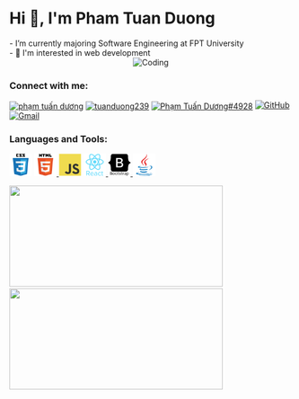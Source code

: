 <h1>Hi 👋, I'm Pham Tuan Duong</h1>
    - I’m currently majoring Software Engineering at FPT University <br>
    - 🔭 I'm interested in web development
    <div align="center">
        <img alt=" Coding" width="300"
            src="https://cdn.dribbble.com/users/1162077/screenshots/3848914/programmer.gif"/>
    </div>
<h3 align="left">Connect with me:</h3>
<p>
    <a href="https://www.facebook.com/tuanduong.pham.372" target="blank"><img align="center"
            src="https://raw.githubusercontent.com/rahuldkjain/github-profile-readme-generator/master/src/images/icons/Social/facebook.svg"
            alt="phạm tuấn dương" height="30" width="40" /></a>
    <a href="https://instagram.com/tuanduong239" target="blank"><img align="center"
            src="https://raw.githubusercontent.com/rahuldkjain/github-profile-readme-generator/master/src/images/icons/Social/instagram.svg"
            alt="tuanduong239" height="30" width="40" /></a>
    <a href="https://discord.gg/Phạm Tuấn Dương#4928" target="blank"><img align="center"
            src="https://raw.githubusercontent.com/rahuldkjain/github-profile-readme-generator/master/src/images/icons/Social/discord.svg"
            alt="Phạm Tuấn Dương#4928" height="30" width="40" /></a>
     <a href="https://github.com//PhamTuanDuongs"><img src="https://camo.githubusercontent.com/fbc3df79ffe1a99e482b154b29262ecbb10d6ee4ed22faa82683aa653d72c4e1/68747470733a2f2f696d672e736869656c64732e696f2f62616467652f4769744875622d3130303030303f7374796c653d666f722d7468652d6261646765266c6f676f3d676974687562266c6f676f436f6c6f723d7768697465" alt="GitHub" data-canonical-src="https://img.shields.io/badge/GitHub-100000?style=for-the-badge&amp;logo=github&amp;logoColor=white" style="max-width: 100%;"> </a>
    <a href="mailto:tuanduongpthe@gmail.com"><img src="https://camo.githubusercontent.com/571384769c09e0c66b45e39b5be70f68f552db3e2b2311bc2064f0d4a9f5983b/68747470733a2f2f696d672e736869656c64732e696f2f62616467652f476d61696c2d4431343833363f7374796c653d666f722d7468652d6261646765266c6f676f3d676d61696c266c6f676f436f6c6f723d7768697465" alt="Gmail" data-canonical-src="https://img.shields.io/badge/Gmail-D14836?style=for-the-badge&amp;logo=gmail&amp;logoColor=white" style="max-width: 100%;"></a>
</p>
<h3 align="left">Languages and Tools:</h3>
<p align="left"> <img
        src="https://raw.githubusercontent.com/devicons/devicon/master/icons/css3/css3-original-wordmark.svg"
        alt="css3" width="40" height="40" /> </a> <a href="https://www.w3.org/html/" target="_blank"
        rel="noreferrer"> <img
            src="https://raw.githubusercontent.com/devicons/devicon/master/icons/html5/html5-original-wordmark.svg"
            alt="html5" width="40" height="40" /> </a> <img
        src="https://raw.githubusercontent.com/devicons/devicon/master/icons/javascript/javascript-original.svg"
        alt="javascript" width="40" height="40" /> </a><img
        src="https://raw.githubusercontent.com/devicons/devicon/master/icons/react/react-original-wordmark.svg"
        alt="react" width="40" height="40" /><a href="https://getbootstrap.com" target="_blank" rel="noreferrer">
        <img src="https://raw.githubusercontent.com/devicons/devicon/master/icons/bootstrap/bootstrap-plain-wordmark.svg"
            alt="bootstrap" width="40" height="40" /> </a><a href="https://www.java.com" target="_blank"
        rel="noreferrer">
        <img src="https://raw.githubusercontent.com/devicons/devicon/master/icons/java/java-original.svg" alt="java"
            width="40" height="40" /> </a> <a href="https://developer.mozilla.org/en-US/docs/Web/JavaScript"
        target="_blank" rel="noreferrer">
         <div>
            <img height="180em" width="380" src="https://github-readme-stats.vercel.app/api?username=phamtuanduongs&show_icons=true&hide_border=true&&count_private=true&include_all_commits=true&theme=dark"/>
           <img height="180em" width="380" src="https://github-readme-stats.vercel.app/api/top-langs/?username=phamtuanduongs&theme=dark&show_icons=true&hide_border=true&layout=compact&langs_count=8"/>
         </div>
